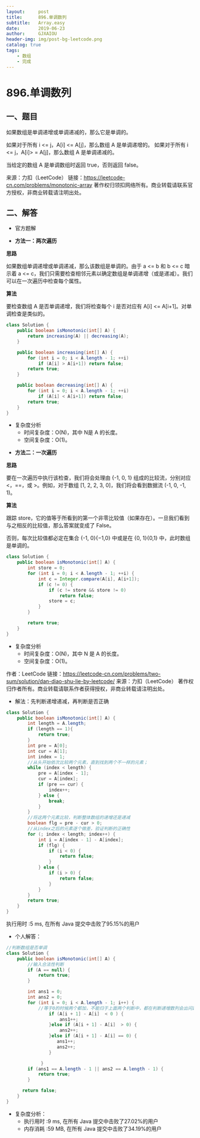 ```yaml
---
layout:     post
title:      896.单调数列
subtitle:   Array.easy
date:       2019-06-23
author:     GJXAIOU
header-img: img/post-bg-leetcode.png
catalog: true
tags:
    - 数组
	- 完成 
---
```



# 896.单调数列


##  一、题目

如果数组是单调递增或单调递减的，那么它是单调的。

如果对于所有 i <= j，A[i] <= A[j]，那么数组 A 是单调递增的。 如果对于所有 i <= j，A[i]> = A[j]，那么数组 A 是单调递减的。

当给定的数组 A 是单调数组时返回 true，否则返回 false。

来源：力扣（LeetCode）
链接：https://leetcode-cn.com/problems/monotonic-array
著作权归领扣网络所有。商业转载请联系官方授权，非商业转载请注明出处。


## 二、解答

- 官方题解

- **方法一：两次遍历**

**思路**

如果数组单调递增或单调递减，那么该数组是单调的。由于 a <= b 和 b <= c 暗示着 a <= c，我们只需要检查相邻元素以确定数组是单调递增（或是递减）。我们可以在一次遍历中检查每个属性。

**算法**

要检查数组 A 是否单调递增，我们将检查每个 i 是否对应有 A[i] <= A[i+1]。对单调检查是类似的。

```Java
class Solution {
    public boolean isMonotonic(int[] A) {
        return increasing(A) || decreasing(A);
    }

    public boolean increasing(int[] A) {
        for (int i = 0; i < A.length - 1; ++i)
            if (A[i] > A[i+1]) return false;
        return true;
    }

    public boolean decreasing(int[] A) {
        for (int i = 0; i < A.length - 1; ++i)
            if (A[i] < A[i+1]) return false;
        return true;
    }
}
```
* 复杂度分析
  * 时间复杂度：O(N)，其中 N是 A 的长度。
  * 空间复杂度：O(1)。



- **方法二：一次遍历**

**思路**

要在一次遍历中执行该检查，我们将会处理由 {-1, 0, 1} 组成的比较流，分别对应 <，==，或 >。例如，对于数组 [1, 2, 2, 3, 0]，我们将会看到数据流 (-1, 0, -1, 1)。

**算法**

跟踪 store，它的值等于所看到的第一个非零比较值（如果存在）。一旦我们看到与之相反的比较值，那么答案就变成了 False。

否则，每次比较值都必定在集合 \{-1, 0\}{−1,0} 中或是在 \{0, 1\}{0,1} 中，此时数组是单调的。

```Java
class Solution {
    public boolean isMonotonic(int[] A) {
        int store = 0;
        for (int i = 0; i < A.length - 1; ++i) {
            int c = Integer.compare(A[i], A[i+1]);
            if (c != 0) {
                if (c != store && store != 0)
                    return false;
                store = c;
            }
        }

        return true;
    }
}
```
- 复杂度分析
  - 时间复杂度：O(N)，其中 N 是 A 的长度。
  - 空间复杂度：O(1)。

作者：LeetCode
链接：https://leetcode-cn.com/problems/two-sum/solution/dan-diao-shu-lie-by-leetcode/
来源：力扣（LeetCode）
著作权归作者所有。商业转载请联系作者获得授权，非商业转载请注明出处。


- 解法：先判断递增递减，再判断是否正确
```java
class Solution {
    public boolean isMonotonic(int[] A) {
        int length = A.length;
        if (length == 1){
            return true;
        }
        int pre = A[0];
        int cur = A[1];
        int index = 1;
        //从头开始依次比较两个元素，直到找到两个不一样的元素；
        while (index < length) {
            pre = A[index - 1];
            cur = A[index];
            if (pre == cur) {
                index++;
            } else {
                break;
            }
        }
        //将这两个元素比较，判断整体数组的递增还是递减
        boolean flg = pre - cur > 0;
        //从index之后的元素逐个做差，验证判断的正确性
        for (; index < length; index++) {
            int i = A[index - 1] - A[index];
            if (flg) {
                if (i < 0) {
                    return false;
                }
            } else {
                if (i > 0) {
                    return false;
                }
            }
        }
        return true;
    }
}
```

执行用时 :5 ms, 在所有 Java 提交中击败了95.15%的用户






- 个人解答：

```java
//判断数组是否单调
class Solution {
    public boolean isMonotonic(int[] A) {
        //输入合法性判断
        if (A == null) {
            return true;
        }

        int ans1 = 0;
        int ans2 = 0;
        for (int i = 0; i < A.length - 1; i++) {
            //等于0的时候两个都加，不能归于上面两个判断中，都在判断递增数列会出问题；
                if (A[i + 1] - A[i]  < 0 ) {
                    ans1++;
                }else if (A[i + 1] - A[i]  > 0) {
                    ans2++;
                }else if (A[i + 1] - A[i] == 0) {
                   ans1++;
                   ans2++; 
                }                       

             }
        if (ans1 == A.length - 1 || ans2 == A.length - 1) {
            return true;  
        }

      return false;   
    }                
}   
```

- 复杂度分析：
  - 执行用时 :9 ms, 在所有 Java 提交中击败了27.02%的用户
  - 内存消耗 :59 MB, 在所有 Java 提交中击败了34.19%的用户
